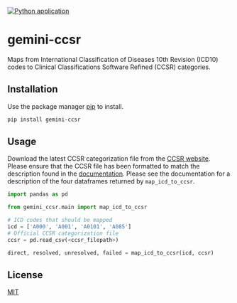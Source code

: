 [![Python application](https://github.com/GEMINI-Medicine/gemini-ccsr/actions/workflows/python-app.yml/badge.svg)](https://github.com/GEMINI-Medicine/gemini-ccsr/actions/workflows/python-app.yml)

# gemini-ccsr
Maps from International Classification of Diseases 10th Revision (ICD10) codes to Clinical Classifications Software Refined (CCSR) categories. 

## Installation

Use the package manager [pip](https://pypi.org/) to install.

```bash
pip install gemini-ccsr
```

## Usage

Download the latest CCSR categorization file from the [CCSR website](https://www.hcup-us.ahrq.gov/toolssoftware/ccsr/dxccsr.jsp). Please ensure that the CCSR file has been formatted to match the description found in the [documentation](https://github.com/GEMINI-Medicine/gemini-ccsr/blob/master/docs/build/html/index.html). Please see the documentation for a description of the four dataframes returned by `map_icd_to_ccsr`.

```python
import pandas as pd

from gemini_ccsr.main import map_icd_to_ccsr

# ICD codes that should be mapped
icd = ['A000', 'A001', 'A0101', 'A085']
# Official CCSR categorization file
ccsr = pd.read_csv(<ccsr_filepath>)

direct, resolved, unresolved, failed = map_icd_to_ccsr(icd, ccsr)
```

## License
[MIT](https://choosealicense.com/licenses/mit/)
